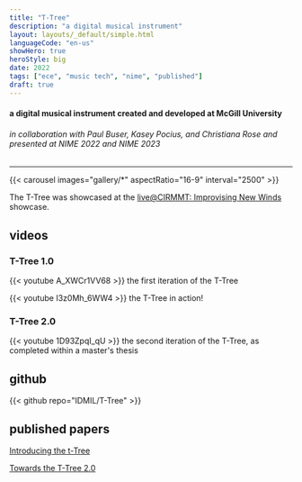 ```yaml
---
title: "T-Tree"
description: "a digital musical instrument"
layout: layouts/_default/simple.html
languageCode: "en-us"
showHero: true
heroStyle: big
date: 2022
tags: ["ece", "music tech", "nime", "published"]
draft: true
---
```

#### a digital musical instrument created and developed at McGill University
###### in collaboration with Paul Buser, Kasey Pocius, and Christiana Rose and presented at NIME 2022 and NIME 2023
---
{{< carousel images="gallery/*" aspectRatio="16-9" interval="2500" >}}

The T-Tree was showcased at the <a href="https://www.cirmmt.org/en/events/live-cirmmt/improvising-new-winds">live@CIRMMT: Improvising New Winds</a> showcase.

## videos

### T-Tree 1.0
{{< youtube A_XWCr1VV68 >}}
the first iteration of the T-Tree

{{< youtube I3z0Mh_6WW4 >}}
the T-Tree in action!

### T-Tree 2.0
{{< youtube 1D93ZpqI_qU >}}
the second iteration of the T-Tree, as completed within a master's thesis

## github
{{< github repo="IDMIL/T-Tree" >}}

## published papers
<a href="https://www.researchgate.net/publication/361590986_Introducing_the_t-Tree_Using_Multiple_t-Sticks_for_Performance_and_Installation">Introducing the t-Tree</a>

<a href="https://www.researchgate.net/publication/374842656_Towards_the_T-Tree_20_Lessons_Learned_From_Performance_With_a_Novel_DMI_and_Instrument_Hub">Towards the T-Tree 2.0</a>
